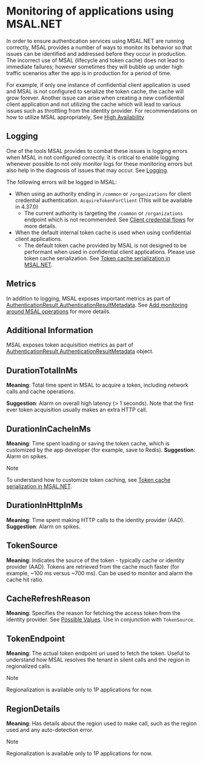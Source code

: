 # Monitoring of applications using MSAL.NET

In order to ensure authentication services using MSAL.NET are running correctly, MSAL provides a number of ways to monitor its behavior so that issues can be identified and addressed before they occur in production. The incorrect use of MSAL (lifecycle and token cache) does not lead to immediate failures; however sometimes they will bubble up under high traffic scenarios after the app is in production for a period of time.

For example, if only one instance of confidential client application is used and MSAL is not configured to serialize the token cache, the cache will grow forever. Another issue can arise when creating a new confidential client application and not utilizing the cache which will lead to various issues such as throttling from the identity provider. For recommendations on how to utilize MSAL appropriately, See [High Availability](./high-availability.md#add-monitoring-around-msal-operations)

## Logging

One of the tools MSAL provides to combat these issues is logging errors when MSAL in not configured correctly. It is critical to enable logging whenever possible to not only monitor logs for these monitoring errors but also help in the diagnosis of issues that may occur. See [Logging](./logging.md).

The following errors will be logged in MSAL:

- When using an authority ending in `/common` or `/organizations` for client credential authentication. `AcquireTokenForClient` (This will be available in 4.37.0)
  - The current authority is targeting the `/common` or `/organizations` endpoint which is not recommended. See [Client credential flows](../acquiring-tokens/web-apps-apis/client-credential-flows.md) for more details.
- When the default internal token cache is used when using confidential client applications.
  - The default token cache provided by MSAL is not designed to be performant when used in confidential client applications. Please use token cache serialization. See [Token cache serialization in MSAL.NET](/azure/active-directory/develop/msal-net-token-cache-serialization?tabs=aspnetcore).

## Metrics

In addition to logging, MSAL exposes important metrics as part of [AuthenticationResult.AuthenticationResultMetadata](https://github.com/AzureAD/microsoft-authentication-library-for-dotnet/blob/master/src/client/Microsoft.Identity.Client/AuthenticationResultMetadata.cs#L9). See [Add monitoring around MSAL operations](high-availability.md#add-monitoring-around-msal-operations) for more details.

## Additional Information

MSAL exposes token acquisition metrics as part of [AuthenticationResult.AuthenticationResultMetadata](https://github.com/AzureAD/microsoft-authentication-library-for-dotnet/blob/master/src/client/Microsoft.Identity.Client/AuthenticationResultMetadata.cs#L9) object.

## DurationTotalInMs

**Meaning**: Total time spent in MSAL to acquire a token, including network calls and cache operations.

**Suggestion**: Alarm on overall high latency (> 1 seconds). Note that the first ever token acquisition usually makes an extra HTTP call.

## DurationInCacheInMs

**Meaning**: Time spent loading or saving the token cache, which is customized by the app developer (for example, save to Redis).
**Suggestion**: Alarm on spikes.

>[!NOTE]
>To understand how to customize token caching, see [Token cache serialization in MSAL.NET](/azure/active-directory/develop/msal-net-token-cache-serialization).

## DurationInHttpInMs

**Meaning**: Time spent making HTTP calls to the identity provider (AAD).
**Suggestion**: Alarm on spikes.

## TokenSource

**Meaning**: Indicates the source of the token - typically cache or identity provider (AAD). Tokens are retrieved from the cache much faster (for example, ~100 ms versus ~700 ms). Can be used to monitor and alarm the cache hit ratio.

## CacheRefreshReason

**Meaning**: Specifies the reason for fetching the access token from the identity provider. See [Possible Values](https://github.com/AzureAD/microsoft-authentication-library-for-dotnet/blob/master/src/client/Microsoft.Identity.Client/Cache/CacheRefreshReason.cs). Use in conjunction with `TokenSource`.

## TokenEndpoint

**Meaning**: The actual token endpoint uri used to fetch the token. Useful to understand how MSAL resolves the tenant in silent calls and the region in regionalized calls.

>[!NOTE]
>Regionalization is available only to 1P applications for now.

## RegionDetails

**Meaning**: Has details about the region used to make call, such as the region used and any auto-detection error. 

>[!NOTE]
>Regionalization is available only to 1P applications for now.

